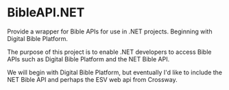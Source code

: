 # BibleAPI.NET
Provide a wrapper for Bible APIs for use in .NET projects.  Beginning with Digital Bible Platform.

The purpose of this project is to enable .NET developers to access Bible APIs such as Digital Bible Platform and the NET Bible API.

We will begin with Digital Bible Platform, but eventually I'd like to include the NET Bible API and perhaps the ESV web api from Crossway.

